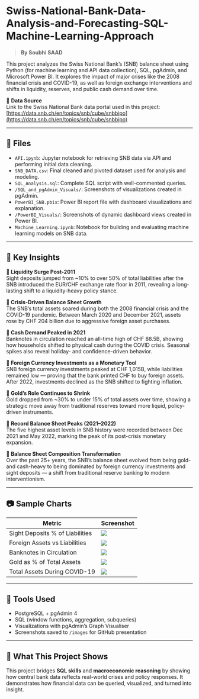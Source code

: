 # Swiss-National-Bank-Data-Analysis-and-Forecasting-SQL-Machine-Learning-Approach

> **By Soubhi SAAD**

This project analyzes the Swiss National Bank’s (SNB) balance sheet using Python (for machine learning and API data collection), SQL, pgAdmin, and Microsoft Power BI. It explores the impact of major crises like the 2008 financial crisis and COVID-19, as well as foreign exchange interventions and shifts in liquidity, reserves, and public cash demand over time.

🔗 **Data Source**  
Link to the Swiss National Bank data portal used in this project:  
[https://data.snb.ch/en/topics/snb/cube/snbbipo](https://data.snb.ch/en/topics/snb/cube/snbbipo)

---

## 📂 Files

- `API.ipynb`: Jupyter notebook for retrieving SNB data via API and performing initial data cleaning.
- `SNB_DATA.csv`: Final cleaned and pivoted dataset used for analysis and modeling.
- `SQL_Analysis.sql`: Complete SQL script with well-commented queries.
- `/SQL_and_pgAdmin_Visuals/`: Screenshots of visualizations created in pgAdmin.
- `PowerBI_SNB.pbix`: Power BI report file with dashboard visualizations and explanation.
- `/PowerBI_Visuals/`: Screenshots of dynamic dashboard views created in Power BI.
- `Machine_Learning.ipynb`: Notebook for building and evaluating machine learning models on SNB data.

---

## 📌 Key Insights

**🔹 Liquidity Surge Post-2011**  
Sight deposits jumped from ~10% to over 50% of total liabilities after the SNB introduced the EUR/CHF exchange rate floor in 2011, revealing a long-lasting shift to a liquidity-heavy policy stance.

**🔹 Crisis-Driven Balance Sheet Growth**  
The SNB’s total assets soared during both the 2008 financial crisis and the COVID-19 pandemic. Between March 2020 and December 2021, assets rose by CHF 204 billion due to aggressive foreign asset purchases.

**🔹 Cash Demand Peaked in 2021**  
Banknotes in circulation reached an all-time high of CHF 88.5B, showing how households shifted to physical cash during the COVID crisis. Seasonal spikes also reveal holiday- and confidence-driven behavior.

**🔹 Foreign Currency Investments as a Monetary Tool**  
SNB foreign currency investments peaked at CHF 1,015B, while liabilities remained low — proving that the bank printed CHF to buy foreign assets. After 2022, investments declined as the SNB shifted to fighting inflation.

**🔹 Gold’s Role Continues to Shrink**  
Gold dropped from ~30% to under 15% of total assets over time, showing a strategic move away from traditional reserves toward more liquid, policy-driven instruments.

**🔹 Record Balance Sheet Peaks (2021–2022)**  
The five highest asset levels in SNB history were recorded between Dec 2021 and May 2022, marking the peak of its post-crisis monetary expansion.

**🔹 Balance Sheet Composition Transformation**  
Over the past 25+ years, the SNB’s balance sheet evolved from being gold- and cash-heavy to being dominated by foreign currency investments and sight deposits — a shift from traditional reserve banking to modern interventionism.

---

## 📷 Sample Charts

| Metric                          | Screenshot                                  |
|----------------------------------|---------------------------------------------|
| Sight Deposits % of Liabilities | ![](images/deposit_share_chart.png)         |
| Foreign Assets vs Liabilities   | ![](images/foreign_assets_vs_liabilities.png)|
| Banknotes in Circulation        | ![](images/banknotes_covid_peak.png)        |
| Gold as % of Total Assets       | ![](images/gold_ratio.png)                  |
| Total Assets During COVID-19    | ![](images/total_assets_covid.png)          |

---

## 🔧 Tools Used

- PostgreSQL + pgAdmin 4  
- SQL (window functions, aggregation, subqueries)  
- Visualizations with pgAdmin’s Graph Visualiser  
- Screenshots saved to `/images` for GitHub presentation

---

## 🧠 What This Project Shows

This project bridges **SQL skills** and **macroeconomic reasoning** by showing how central bank data reflects real-world crises and policy responses. It demonstrates how financial data can be queried, visualized, and turned into insight.

